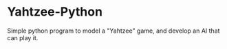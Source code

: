 # Yahtzee-Python

Simple python program to model a "Yahtzee" game, and develop an AI that can play it. 
